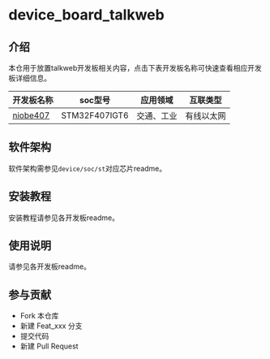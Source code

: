 # device_board_talkweb

## 介绍
本仓用于放置talkweb开发板相关内容，点击下表开发板名称可快速查看相应开发板详细信息。

|开发板名称|soc型号|应用领域|互联类型|
|-|-|-|-|
|[niobe407](niobe407/README_zh.md)|STM32F407IGT6|交通、工业|有线以太网|

## 软件架构
软件架构需参见`device/soc/st`对应芯片readme。

## 安装教程
安装教程请参见各开发板readme。

## 使用说明
请参见各开发板readme。

## 参与贡献
- Fork 本仓库
- 新建 Feat_xxx 分支
- 提交代码
- 新建 Pull Request
